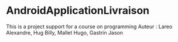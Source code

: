 AndroidApplicationLivraison
==========================

This is a project support for a course on programming
Auteur : Lareo Alexandre, Hug Billy, Mallet Hugo, Gastrin Jason
